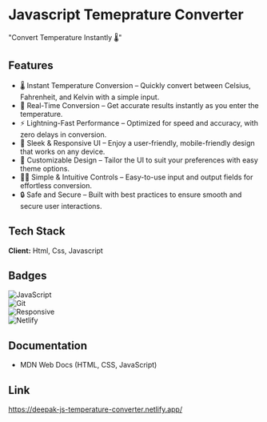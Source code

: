 
# Javascript Temeprature Converter

"Convert Temperature Instantly 🌡️"




## Features

- 🌡️ Instant Temperature Conversion – Quickly convert between Celsius, Fahrenheit, and Kelvin with a simple input.
- 🔎 Real-Time Conversion – Get accurate results instantly as you enter the temperature.
- ⚡ Lightning-Fast Performance – Optimized for speed and accuracy, with zero delays in conversion.
- 🎨 Sleek & Responsive UI – Enjoy a user-friendly, mobile-friendly design that works on any device.
- 🔧 Customizable Design – Tailor the UI to suit your preferences with easy theme options.
- 🧑‍💻 Simple & Intuitive Controls – Easy-to-use input and output fields for effortless conversion.
- 🔒 Safe and Secure – Built with best practices to ensure smooth and secure user interactions.


  
## Tech Stack

**Client:**  Html, Css, Javascript




## Badges

![JavaScript](https://img.shields.io/badge/JavaScript-ES6-yellow)  
![Git](https://img.shields.io/badge/Git-Version--Control-red)  
![Responsive](https://img.shields.io/badge/Responsive-Design-green)  
![Netlify](https://img.shields.io/badge/Deployed%20on-Netlify-brightgreen)





## Documentation

- MDN Web Docs (HTML, CSS, JavaScript)




## Link 

https://deepak-js-temperature-converter.netlify.app/
